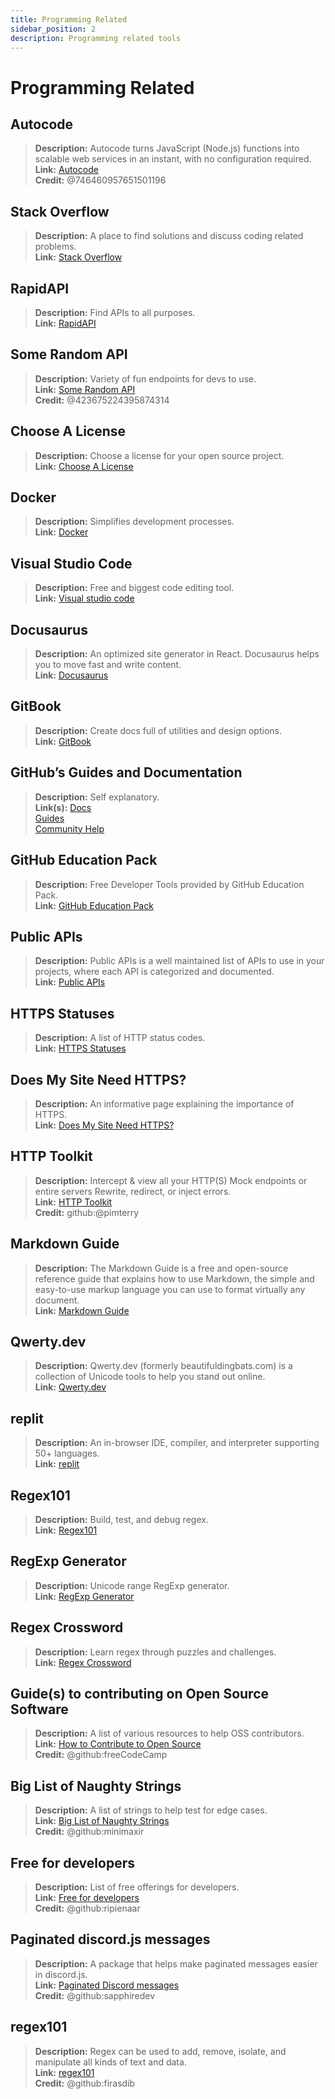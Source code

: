 ```yaml
---
title: Programming Related 
sidebar_position: 2
description: Programming related tools
---
```


# Programming Related

## Autocode

> **Description:** Autocode turns JavaScript (Node.js) functions into scalable web services in an instant, with no configuration required.   <br/>
**Link:** [Autocode](https://autocode.com/)  <br/>
**Credit:** @746460957651501196

## Stack Overflow

> **Description:** A place to find solutions and discuss coding related problems.  <br/>
**Link:** [Stack Overflow](https://stackoverflow.com/)

## RapidAPI

> **Description:** Find APIs to all purposes.  <br/>
**Link:** [RapidAPI](https://rapidapi.com/)

## Some Random API

> **Description:** Variety of fun endpoints for devs to use.  <br/>
**Link:** [Some Random API](https://some-random-api.ml/)  <br/>
**Credit:** @423675224395874314

## Choose A License

> **Description:** Choose a license for your open source project.   <br/>
**Link:** [Choose A License](https://choosealicense.com/)

## Docker

> **Description:** Simplifies development processes.   <br/>
**Link:** [Docker](https://www.docker.com/)

## Visual Studio Code

> **Description:** Free and biggest code editing tool. <br/>
**Link:** [Visual studio code](https://code.visualstudio.com)  

## Docusaurus

> **Description:** An optimized site generator in React. Docusaurus helps you to move fast and write content.   <br/>
**Link:** [Docusaurus](https://docusaurus.io/)

## GitBook

> **Description:** Create docs full of utilities and design options.  <br/>
**Link:** [GitBook](https://www.gitbook.com/)

## GitHub’s Guides and Documentation

> **Description:** Self explanatory.   <br/>
**Link(s):**
[Docs](https://docs.github.com/en)   <br/>
[Guides](https://guides.github.com/)   <br/>
[Community Help](https://github.community/)

## GitHub Education Pack

> **Description:** Free Developer Tools provided by GitHub Education Pack.   <br/>
**Link:** [GitHub Education Pack](https://education.github.com/)

## Public APIs

> **Description:** Public APIs is a well maintained list of APIs to use in your projects, where each API is categorized and documented.   <br/>
**Link:** [Public APIs](https://github.com/public-apis/public-apis)

## HTTPS Statuses

> **Description:** A list of HTTP status codes.   <br/>
**Link:** [HTTPS Statuses](https://httpstatuses.com/)

## Does My Site Need HTTPS?

> **Description:** An informative page explaining the importance of HTTPS.  <br/>
**Link:** [Does My Site Need HTTPS?](https://doesmysiteneedhttps.com/)

## HTTP Toolkit

> **Description:** Intercept & view all your HTTP(S) Mock endpoints or entire servers Rewrite, redirect, or inject errors.  <br/>
**Link:** [HTTP Toolkit](https://httptoolkit.tech/)  <br/>
**Credit:** github:@pimterry

## Markdown Guide

> **Description:** The Markdown Guide is a free and open-source reference guide that explains how to use Markdown, the simple and easy-to-use markup language you can use to format virtually any document.   <br/>
**Link:** [Markdown Guide](https://www.markdownguide.org/)

## Qwerty.dev

> **Description:** Qwerty.dev (formerly beautifuldingbats.com) is a collection of Unicode tools to help you stand out online.   <br/>
**Link:** [Qwerty.dev](https://qwerty.dev/)

## replit

> **Description:** An in-browser IDE, compiler, and interpreter supporting 50+ languages.   <br/>
**Link:** [replit](https://replit.com/)

## Regex101

> **Description:** Build, test, and debug regex.   <br/>
**Link:** [Regex101](https://regex101.com/)

## RegExp Generator

> **Description:** Unicode range RegExp generator.   <br/>
**Link:** [RegExp Generator](https://apps.timwhitlock.info/js/regex#)

## Regex Crossword

> **Description:** Learn regex through puzzles and challenges.   <br/>
**Link:** [Regex Crossword](https://regexcrossword.com/)

## Guide(s) to contributing on Open Source Software

> **Description:** A list of various resources to help OSS contributors. <br/>
**Link:** [How to Contribute to Open Source](https://github.com/freeCodeCamp/how-to-contribute-to-open-source) <br/>
**Credit:** @github:freeCodeCamp

## Big List of Naughty Strings

> **Description:** A list of strings to help test for edge cases. <br/>
**Link:** [Big List of Naughty Strings](https://github.com/minimaxir/big-list-of-naughty-strings) <br/>
**Credit:** @github:minimaxir

## Free for developers

> **Description:** List of free offerings for developers. <br/>
**Link:** [Free for developers](https://free-for.dev/#/) <br/>
**Credit:** @github:ripienaar

## Paginated discord.js messages

> **Description:** A package that helps make paginated messages easier in discord.js. <br/>
**Link:** [Paginated Discord messages](https://www.npmjs.com/package/@sapphire/discord.js-utilities) <br />
**Credit:** @github:sapphiredev

## regex101

> **Description:** Regex can be used to add, remove, isolate, and manipulate all kinds of text and data. <br/>
**Link:** [regex101](https://regex101.com/) <br />
**Credit:** @github:firasdib
